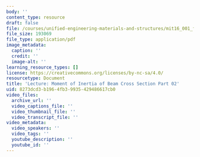 ```yaml
---
body: ''
content_type: resource
draft: false
file: /courses/unified-engineering-materials-and-structures/mit16_001_f21_lec29part02.pdf
file_size: 193069
file_type: application/pdf
image_metadata:
  caption: ''
  credit: ''
  image-alt: ''
learning_resource_types: []
license: https://creativecommons.org/licenses/by-nc-sa/4.0/
resourcetype: Document
title: 'Lecture: Moment of Inertia of Beam Cross Section Part 02'
uid: 8273dcd3-b196-4fb3-9935-429486617cb0
video_files:
  archive_url: ''
  video_captions_file: ''
  video_thumbnail_file: ''
  video_transcript_file: ''
video_metadata:
  video_speakers: ''
  video_tags: ''
  youtube_description: ''
  youtube_id: ''
---
```

